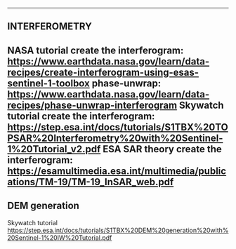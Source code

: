 -------------------------
INTERFEROMETRY
-------------------------
NASA tutorial
create the interferogram: https://www.earthdata.nasa.gov/learn/data-recipes/create-interferogram-using-esas-sentinel-1-toolbox
phase-unwrap: https://www.earthdata.nasa.gov/learn/data-recipes/phase-unwrap-interferogram
Skywatch tutorial
create the interferogram: https://step.esa.int/docs/tutorials/S1TBX%20TOPSAR%20Interferometry%20with%20Sentinel-1%20Tutorial_v2.pdf
ESA SAR theory
create the interferogram: https://esamultimedia.esa.int/multimedia/publications/TM-19/TM-19_InSAR_web.pdf
-------------------------
DEM generation
-------------------------
Skywatch tutorial
https://step.esa.int/docs/tutorials/S1TBX%20DEM%20generation%20with%20Sentinel-1%20IW%20Tutorial.pdf
